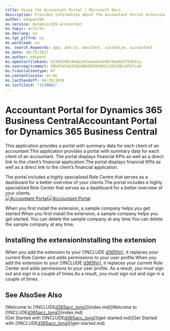 ```yaml
---
title: Using the Accountant Portal | Microsoft Docs
description: Provides information about the Accountant Portal extension.
author: edupont04
ms.service: dynamics365-accountant
ms.topic: article
ms.devlang: na
ms.tgt_pltfrm: na
ms.workload: na
ms. search.keywords: app, add-in, manifest, customize, accountant
ms.date: 10/23/2017
ms.author: edupont
ms.openlocfilehash: 523b629014b9a1641ebaba429678e4bd1759631a
ms.sourcegitcommit: 60b87e5eb32bb408dd65b9855c29159b1dfbfca8
ms.translationtype: HT
ms.contentlocale: en-AU
ms.lasthandoff: 04/29/2019
ms.locfileid: "1238862"
---
```

# <a name="accountant-portal-for-dynamics-365-business-central"></a><span data-ttu-id="4441c-103">Accountant Portal for Dynamics 365 Business Central</span><span class="sxs-lookup"><span data-stu-id="4441c-103">Accountant Portal for Dynamics 365 Business Central</span></span>
<span data-ttu-id="4441c-104">This application provides a portal with summary data for each client of an accountant.</span><span class="sxs-lookup"><span data-stu-id="4441c-104">This application provides a portal with summary data for each client of an accountant.</span></span> <span data-ttu-id="4441c-105">The portal displays financial KPIs as well as a direct link to the client’s financial application.</span><span class="sxs-lookup"><span data-stu-id="4441c-105">The portal displays financial KPIs as well as a direct link to the client’s financial application.</span></span>  

<span data-ttu-id="4441c-106">The portal includes a highly specialised Role Centre that serves as a dashboard for a better overview of your clients.</span><span class="sxs-lookup"><span data-stu-id="4441c-106">The portal includes a highly specialized Role Center that serves as a dashboard for a better overview of your clients.</span></span>  
<span data-ttu-id="4441c-107">[![Accountant Portal](./media/accountant-get-started/accountant-dashboard.png)](https://go.microsoft.com/fwlink/?linkid=851257)</span><span class="sxs-lookup"><span data-stu-id="4441c-107">[![Accountant Portal](./media/accountant-get-started/accountant-dashboard.png)](https://go.microsoft.com/fwlink/?linkid=851257)</span></span>

<span data-ttu-id="4441c-108">When you first install the extension, a sample company helps you get started.</span><span class="sxs-lookup"><span data-stu-id="4441c-108">When you first install the extension, a sample company helps you get started.</span></span> <span data-ttu-id="4441c-109">You can delete the sample company at any time.</span><span class="sxs-lookup"><span data-stu-id="4441c-109">You can delete the sample company at any time.</span></span>  

## <a name="installing-the-extension"></a><span data-ttu-id="4441c-110">Installing the extension</span><span class="sxs-lookup"><span data-stu-id="4441c-110">Installing the extension</span></span>
<span data-ttu-id="4441c-111">When you add the extension to your [!INCLUDE [d365fin](includes/d365fin_md.md)], it replaces your current Role Center and adds permissions to your user profile.</span><span class="sxs-lookup"><span data-stu-id="4441c-111">When you add the extension to your [!INCLUDE [d365fin](includes/d365fin_md.md)], it replaces your current Role Center and adds permissions to your user profile.</span></span> <span data-ttu-id="4441c-112">As a result, you must sign out and sign in a couple of times.</span><span class="sxs-lookup"><span data-stu-id="4441c-112">As a result, you must sign out and sign in a couple of times.</span></span>  

## <a name="see-also"></a><span data-ttu-id="4441c-113">See Also</span><span class="sxs-lookup"><span data-stu-id="4441c-113">See Also</span></span>
<span data-ttu-id="4441c-114">[Welcome to [!INCLUDE[d365acc_long](includes/d365acc_long_md.md)]](index.md)</span><span class="sxs-lookup"><span data-stu-id="4441c-114">[Welcome to [!INCLUDE[d365acc_long](includes/d365acc_long_md.md)]](index.md)</span></span>  
<span data-ttu-id="4441c-115">[Get Started with [!INCLUDE[d365acc_long](includes/d365acc_long_md.md)]](get-started.md)</span><span class="sxs-lookup"><span data-stu-id="4441c-115">[Get Started with [!INCLUDE[d365acc_long](includes/d365acc_long_md.md)]](get-started.md)</span></span>  
